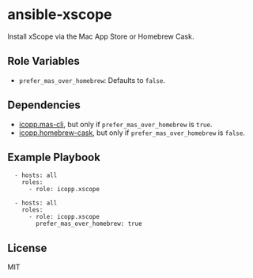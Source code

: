 # ansible-xscope

Install xScope via the Mac App Store or Homebrew Cask.

## Role Variables

* `prefer_mas_over_homebrew`: Defaults to `false`.

## Dependencies

* [icopp.mas-cli](https://github.com/icopp/ansible-mas-cli), but only if `prefer_mas_over_homebrew` is `true`.
* [icopp.homebrew-cask](https://github.com/icopp/ansible-homebrew-cask), but only if `prefer_mas_over_homebrew` is `false`.

## Example Playbook

```
  - hosts: all
    roles:
      - role: icopp.xscope
```

```
  - hosts: all
    roles:
      - role: icopp.xscope
        prefer_mas_over_homebrew: true
```

## License

MIT
